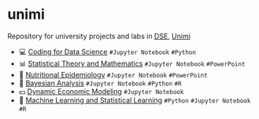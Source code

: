 # unimi
Repository for university projects and labs in [DSE](https://www.unimi.it/en/education/data-science-economics-dse), [Unimi](https://www.unimi.it/it)

- :computer: [Coding for Data Science](./ds_coding) `#Jupyter Notebook` `#Python`
- :bar_chart: [Statistical Theory and Mathematics](./statistical_theory) `#Jupyter Notebook` `#PowerPoint`
- :broccoli: [Nutritional Epidemiology](./nutritional_epidemiology) `#Jupyter Notebook` `#PowerPoint`
- :brain: [Bayesian Analysis](./bayesian_analysis) `#Jupyter Notebook` `#Python` `#R`
- :dollar: [Dynamic Economic Modeling](./macroeconomics) `#Jupyter Notebook`
- :robot: [Machine Learning and Statistical Learning](./ml_stat) `#Python` `#Jupyter Notebook` `#R`
